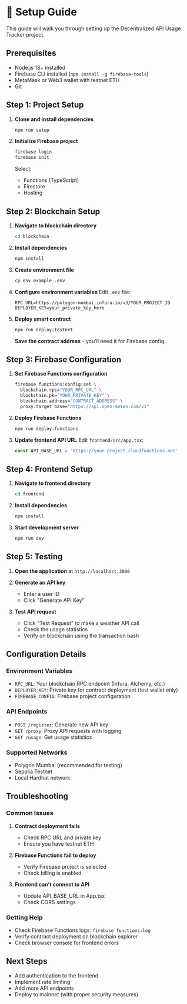 # 🚀 Setup Guide

This guide will walk you through setting up the Decentralized API Usage Tracker project.

## Prerequisites

- Node.js 18+ installed
- Firebase CLI installed (`npm install -g firebase-tools`)
- MetaMask or Web3 wallet with testnet ETH
- Git

## Step 1: Project Setup

1. **Clone and install dependencies**
   ```bash
   npm run setup
   ```

2. **Initialize Firebase project**
   ```bash
   firebase login
   firebase init
   ```
   
   Select:
   - Functions (TypeScript)
   - Firestore
   - Hosting

## Step 2: Blockchain Setup

1. **Navigate to blockchain directory**
   ```bash
   cd blockchain
   ```

2. **Install dependencies**
   ```bash
   npm install
   ```

3. **Create environment file**
   ```bash
   cp env.example .env
   ```

4. **Configure environment variables**
   Edit `.env` file:
   ```
   RPC_URL=https://polygon-mumbai.infura.io/v3/YOUR_PROJECT_ID
   DEPLOYER_KEY=your_private_key_here
   ```

5. **Deploy smart contract**
   ```bash
   npm run deploy:testnet
   ```
   
   **Save the contract address** - you'll need it for Firebase config.

## Step 3: Firebase Configuration

1. **Set Firebase Functions configuration**
   ```bash
   firebase functions:config:set \
     blockchain.rpc="YOUR_RPC_URL" \
     blockchain.pk="YOUR_PRIVATE_KEY" \
     blockchain.address="CONTRACT_ADDRESS" \
     proxy.target_base="https://api.open-meteo.com/v1"
   ```

2. **Deploy Firebase Functions**
   ```bash
   npm run deploy:functions
   ```

3. **Update frontend API URL**
   Edit `frontend/src/App.tsx`:
   ```typescript
   const API_BASE_URL = 'https://your-project.cloudfunctions.net'
   ```

## Step 4: Frontend Setup

1. **Navigate to frontend directory**
   ```bash
   cd frontend
   ```

2. **Install dependencies**
   ```bash
   npm install
   ```

3. **Start development server**
   ```bash
   npm run dev
   ```

## Step 5: Testing

1. **Open the application** at `http://localhost:3000`

2. **Generate an API key**
   - Enter a user ID
   - Click "Generate API Key"

3. **Test API request**
   - Click "Test Request" to make a weather API call
   - Check the usage statistics
   - Verify on blockchain using the transaction hash

## Configuration Details

### Environment Variables

- `RPC_URL`: Your blockchain RPC endpoint (Infura, Alchemy, etc.)
- `DEPLOYER_KEY`: Private key for contract deployment (test wallet only)
- `FIREBASE_CONFIG`: Firebase project configuration

### API Endpoints

- `POST /register`: Generate new API key
- `GET /proxy`: Proxy API requests with logging
- `GET /usage`: Get usage statistics

### Supported Networks

- Polygon Mumbai (recommended for testing)
- Sepolia Testnet
- Local Hardhat network

## Troubleshooting

### Common Issues

1. **Contract deployment fails**
   - Check RPC URL and private key
   - Ensure you have testnet ETH

2. **Firebase Functions fail to deploy**
   - Verify Firebase project is selected
   - Check billing is enabled

3. **Frontend can't connect to API**
   - Update API_BASE_URL in App.tsx
   - Check CORS settings

### Getting Help

- Check Firebase Functions logs: `firebase functions:log`
- Verify contract deployment on blockchain explorer
- Check browser console for frontend errors

## Next Steps

- Add authentication to the frontend
- Implement rate limiting
- Add more API endpoints
- Deploy to mainnet (with proper security measures) 